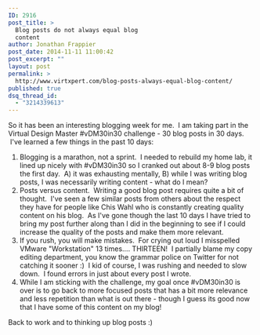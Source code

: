 ```yaml
---
ID: 2916
post_title: >
  Blog posts do not always equal blog
  content
author: Jonathan Frappier
post_date: 2014-11-11 11:00:42
post_excerpt: ""
layout: post
permalink: >
  http://www.virtxpert.com/blog-posts-always-equal-blog-content/
published: true
dsq_thread_id:
  - "3214339613"
---
```

So it has been an interesting blogging week for me.  I am taking part in the Virtual Design Master #vDM30in30 challenge - 30 blog posts in 30 days.  I've learned a few things in the past 10 days:
<ol>
	<li>Blogging is a marathon, not a sprint.  I needed to rebuild my home lab, it lined up nicely with #vDM30in30 so I cranked out about 8-9 blog posts the first day.  A) it was exhausting mentally, B) while I was writing blog posts, I was necessarily writing content - what do I mean?</li>
	<li>Posts versus content.  Writing a good blog post requires quite a bit of thought.  I've seen a few similar posts from others about the respect they have for people like Chis Wahl who is constantly creating quality content on his blog.  As I've gone though the last 10 days I have tried to bring my post further along than I did in the beginning to see if I could increase the quality of the posts and make them more relevant.</li>
	<li>If you rush, you will make mistakes.  For crying out loud I misspelled VMware "Workstation" 13 times.... THIRTEEN!  I partially blame my copy editing department, you know the grammar police on Twitter for not catching it sooner :)  I kid of course, I was rushing and needed to slow down.  I found errors in just about every post I wrote.</li>
	<li>While I am sticking with the challenge, my goal once #vDM30in30 is over is to go back to more focused posts that has a bit more relevance and less repetition than what is out there - though I guess its good now that I have some of this content on my blog!</li>
</ol>
Back to work and to thinking up blog posts :)